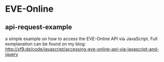 # EVE-Online
## api-request-example
a simple example on how to access the EVE-Online API via JavaScript. Full exmplanation can be found on my blog: http://xf9.de/code/javascript/accessing-eve-online-api-via-javascript-and-jquery
